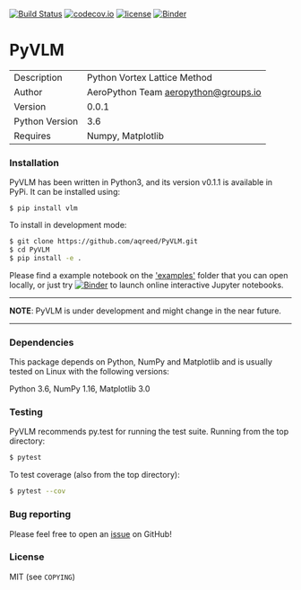 [![Build Status](https://travis-ci.com/aqreed/PyVLM.svg?branch=dev)](https://travis-ci.com/aqreed/PyVLM)
[![codecov.io](https://codecov.io/gh/aqreed/PyVLM/branch/dev/graph/badge.svg)](https://codecov.io/gh/aqreed/PyVLM/branch/dev)
[![license](https://img.shields.io/badge/license-MIT-blue.svg?style=flat-square)](https://github.com/aqreed/PyVLM/raw/master/COPYING)
[![Binder](https://mybinder.org/badge_logo.svg)](https://mybinder.org/v2/gh/aqreed/PyVLM/dev?filepath=examples)

# PyVLM
|  |  |
| ------ | ------ |
| Description | Python Vortex Lattice Method |
| Author | AeroPython Team <aeropython@groups.io> |
| Version | 0.0.1 |
| Python Version | 3.6 |
| Requires | Numpy, Matplotlib |

### Installation

PyVLM has been written in Python3, and its version v0.1.1 is available in PyPi. It can be installed using:

```
$ pip install vlm
```

To install in development mode:

```sh
$ git clone https://github.com/aqreed/PyVLM.git
$ cd PyVLM
$ pip install -e .
```

Please find a example notebook on the ['examples'](https://github.com/aqreed/PyVLM/tree/dev/examples) folder that you can open locally, or just try [![Binder](https://mybinder.org/badge_logo.svg)](https://mybinder.org/v2/gh/aqreed/PyVLM/dev?filepath=examples) to launch online interactive Jupyter notebooks.

---
**NOTE**:
PyVLM is under development and might change in the near future.

---

### Dependencies

This package depends on Python, NumPy and Matplotlib and is usually tested on Linux with the following versions:

Python 3.6, NumPy 1.16, Matplotlib 3.0


### Testing

PyVLM recommends py.test for running the test suite. Running from the top directory:

```sh
$ pytest
```

To test coverage (also from the top directory):

```sh
$ pytest --cov
```

### Bug reporting

Please feel free to open an [issue](https://github.com/aqreed/PyVLM/issues) on GitHub!

### License

MIT (see `COPYING`)
